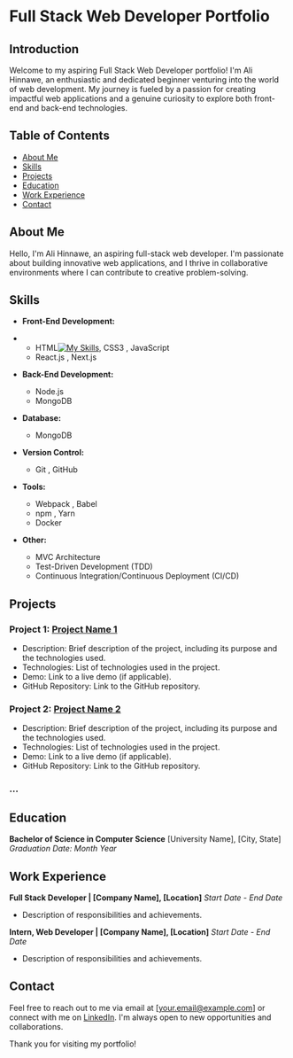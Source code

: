 # Full Stack Web Developer Portfolio

## Introduction

Welcome to my aspiring Full Stack Web Developer portfolio! I'm Ali Hinnawe, an enthusiastic and dedicated beginner venturing into the world of web development. My journey is fueled by a passion for creating impactful web applications and a genuine curiosity to explore both front-end and back-end technologies.


## Table of Contents

- [About Me](#about-me)
- [Skills](#skills)
- [Projects](#projects)
- [Education](#education)
- [Work Experience](#work-experience)
- [Contact](#contact)

## About Me

Hello, I'm Ali Hinnawe, an aspiring full-stack web developer. I'm passionate about building innovative web applications, and I thrive in collaborative environments where I can contribute to creative problem-solving.




## Skills

- **Front-End Development:**
- 
  - HTML[![My Skills](https://skillicons.dev/icons?i=html)](https://skillicons.dev), CSS3 <i class="fab fa-css3-alt"></i>, JavaScript <i class="fab fa-js"></i>
  - React.js <i class="fab fa-react"></i>, Next.js <i class="fab fa-react"></i>

- **Back-End Development:**
  - Node.js <i class="fab fa-node"></i>
  - MongoDB <i class="fab fa-envira"></i>

- **Database:**
  - MongoDB <i class="fab fa-envira"></i>

- **Version Control:**
  - Git <i class="fab fa-git"></i>, GitHub <i class="fab fa-github"></i>

- **Tools:**
  - Webpack <i class="fab fa-webpack"></i>, Babel <i class="fas fa-cogs"></i>
  - npm <i class="fab fa-npm"></i>, Yarn <i class="fab fa-yarn"></i>
  - Docker <i class="fab fa-docker"></i>

- **Other:**
  - MVC Architecture <i class="fas fa-project-diagram"></i>
  - Test-Driven Development (TDD) <i class="fas fa-vial"></i>
  - Continuous Integration/Continuous Deployment (CI/CD) <i class="fas fa-code-branch"></i>

## Projects

### Project 1: [Project Name 1](link-to-project-1)

- Description: Brief description of the project, including its purpose and the technologies used.
- Technologies: List of technologies used in the project.
- Demo: Link to a live demo (if applicable).
- GitHub Repository: Link to the GitHub repository.

### Project 2: [Project Name 2](link-to-project-2)

- Description: Brief description of the project, including its purpose and the technologies used.
- Technologies: List of technologies used in the project.
- Demo: Link to a live demo (if applicable).
- GitHub Repository: Link to the GitHub repository.

### ...

## Education

**Bachelor of Science in Computer Science**
[University Name], [City, State]
*Graduation Date: Month Year*

## Work Experience

**Full Stack Developer | [Company Name], [Location]**
*Start Date - End Date*

- Description of responsibilities and achievements.

**Intern, Web Developer | [Company Name], [Location]**
*Start Date - End Date*

- Description of responsibilities and achievements.

## Contact

Feel free to reach out to me via email at [your.email@example.com] or connect with me on [LinkedIn](https://www.linkedin.com/in/your-linkedin-profile/). I'm always open to new opportunities and collaborations.

Thank you for visiting my portfolio!
